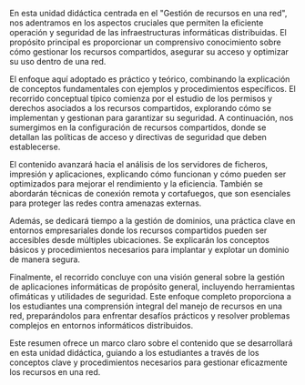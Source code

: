 En esta unidad didáctica centrada en el "Gestión de recursos en una red", nos adentramos en los aspectos cruciales que permiten la eficiente operación y seguridad de las infraestructuras informáticas distribuidas. El propósito principal es proporcionar un comprensivo conocimiento sobre cómo gestionar los recursos compartidos, asegurar su acceso y optimizar su uso dentro de una red.

El enfoque aquí adoptado es práctico y teórico, combinando la explicación de conceptos fundamentales con ejemplos y procedimientos específicos. El recorrido conceptual típico comienza por el estudio de los permisos y derechos asociados a los recursos compartidos, explorando cómo se implementan y gestionan para garantizar su seguridad. A continuación, nos sumergimos en la configuración de recursos compartidos, donde se detallan las políticas de acceso y directivas de seguridad que deben establecerse.

El contenido avanzará hacia el análisis de los servidores de ficheros, impresión y aplicaciones, explicando cómo funcionan y cómo pueden ser optimizados para mejorar el rendimiento y la eficiencia. También se abordarán técnicas de conexión remota y cortafuegos, que son esenciales para proteger las redes contra amenazas externas.

Además, se dedicará tiempo a la gestión de dominios, una práctica clave en entornos empresariales donde los recursos compartidos pueden ser accesibles desde múltiples ubicaciones. Se explicarán los conceptos básicos y procedimientos necesarios para implantar y explotar un dominio de manera segura.

Finalmente, el recorrido concluye con una visión general sobre la gestión de aplicaciones informáticas de propósito general, incluyendo herramientas ofimáticas y utilidades de seguridad. Este enfoque completo proporciona a los estudiantes una comprensión integral del manejo de recursos en una red, preparándolos para enfrentar desafíos prácticos y resolver problemas complejos en entornos informáticos distribuidos.

Este resumen ofrece un marco claro sobre el contenido que se desarrollará en esta unidad didáctica, guiando a los estudiantes a través de los conceptos clave y procedimientos necesarios para gestionar eficazmente los recursos en una red.
